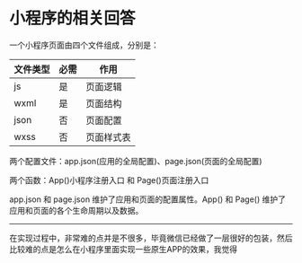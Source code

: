 # 小程序的相关回答

一个小程序页面由四个文件组成，分别是：

|文件类型|必需|作用
---|---|---
|js|是|页面逻辑
|wxml|是|页面结构
|json|否|页面配置
|wxss|否|页面样式表

两个配置文件：app.json(应用的全局配置)、page.json(页面的全局配置)

两个函数：App()小程序注册入口 和 Page()页面注册入口

app.json 和 page.json 维护了应用和页面的配置属性。App() 和 Page() 维护了应用和页面的各个生命周期以及数据。

---
在实现过程中，非常难的点并是不很多，毕竟微信已经做了一层很好的包装，然后比较难的点是怎么在小程序里面实现一些原生APP的效果，我觉得
